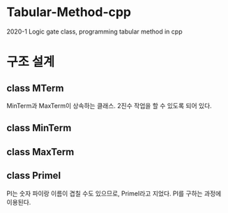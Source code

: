# Tabular-Method-cpp
2020-1 Logic gate class, programming tabular method in cpp


# 구조 설계

## class MTerm
MinTerm과 MaxTerm이 상속하는 클래스.
2진수 작업을 할 수 있도록 되어 있다.

## class MinTerm

## class MaxTerm

## class PrimeI
PI는 숫자 파이랑 이름이 겹칠 수도 있으므로, PrimeI라고 지었다.
PI를 구하는 과정에 이용된다.
